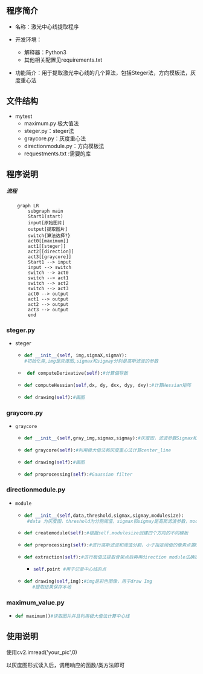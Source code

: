 ## 程序简介
- 名称：激光中心线提取程序

- 开发环境：
   - 解释器：Python3
   - 其他相关配置见requirements.txt

- 功能简介：用于提取激光中心线的几个算法，包括Steger法，方向模板法，灰度重心法

## 文件结构
- mytest
    - maximum.py 极大值法
    - steger.py：steger法
    - graycore.py：灰度重心法
    - directionmodule.py：方向模板法
    - requestments.txt :需要的库


## 程序说明
##### 流程
```mermaid
    graph LR   
        subgraph main
        Start1(start)
        input[原始图片]
        output[提取图片]
        switch{算法选择?}
        act0[[maximum]]
        act1[[steger]]
        act2[[direction]]
        act3[[graycore]]
        Start1 --> input
        input --> switch
        switch --> act0
        switch --> act1
        switch --> act2
        switch --> act3
        act0 --> output
        act1 --> output
        act2 --> output
        act3 --> output
        end
```


### steger.py

- steger

  - ```python
    def __init__(self, img,sigmaX,sigmaY):
    #初始化类,img是灰度图,sigmax和sigmay分别是高斯滤波的参数
    ```

  - ```python
     def computeDerivative(self):#计算偏导数
    ```

  - ```python
    def computeHessian(self,dx, dy, dxx, dyy, dxy):#计算Hessian矩阵
    ```

  - ```python
    def drawimg(self):#画图
    ```

    

### graycore.py

- ```
  graycore
  ```

  - ```python
    def __init__(self,gray_img,sigmax,sigmay):#灰度图，滤波参数Sigmax和Sigmay
    ```

  - ```python
    def graycore(self):#利用极大值法和灰度重心法计算center_line
    ```

  - ```python
    def drawing(self):#画图
    ```

  - ```python
    def proprocessing(self):#Gaussian filter
    ```

    





### directionmodule.py

- ```python
  module
  ```

  - ```python
    def __init__(self,data,threshold,sigmax,sigmay,modulesize):
     #data 为灰度图，threshold为分割阈值，sigmax和sigmay是高斯滤波参数，modulesize是模板大小，根据图片大小确定
    ```

  - ```python
    def createmodule(self):#根据self.modulesize创建四个方向的不同模板
    ```

  - ```python
    def preprocessing(self):#进行高斯滤波和阈值分割，小于指定阈值的像素点置0，提取图像骨架
    ```

  - ```python
    def extraction(self):#进行极值法提取骨架点后再用direction module法确定方向，最后用灰度重心法确定中心线的点 
    ```

    - ```python
      self.point #用于记录中心线的点
      ```

      

  - ```python
    def drawing(self,img):#img是彩色图像，用于draw Img
       #提取结果保存本地
    ```

### maximum_value.py

- ```python
  def maximum()#读取图片并且利用极大值法计算中心线
  ```

  

## 使用说明

使用cv2.imread('your_pic',0)

以灰度图形式读入后，调用响应的函数/类方法即可
